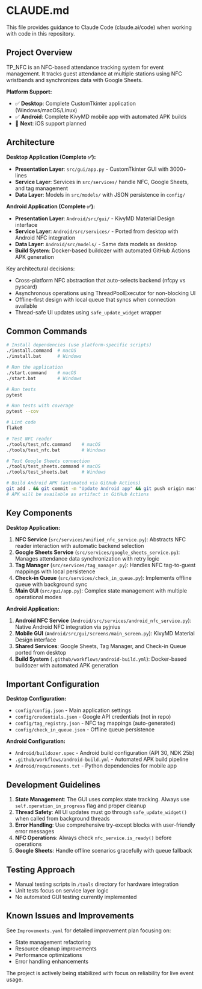 # CLAUDE.md

This file provides guidance to Claude Code (claude.ai/code) when working with code in this repository.

## Project Overview

TP_NFC is an NFC-based attendance tracking system for event management. It tracks guest attendance at multiple stations using NFC wristbands and synchronizes data with Google Sheets.

**Platform Support:**
- ✅ **Desktop**: Complete CustomTkinter application (Windows/macOS/Linux)
- ✅ **Android**: Complete KivyMD mobile app with automated APK builds
- 🔄 **Next**: iOS support planned

## Architecture

**Desktop Application (Complete ✅):**
- **Presentation Layer**: `src/gui/app.py` - CustomTkinter GUI with 3000+ lines
- **Service Layer**: Services in `src/services/` handle NFC, Google Sheets, and tag management
- **Data Layer**: Models in `src/models/` with JSON persistence in `config/`

**Android Application (Complete ✅):**
- **Presentation Layer**: `Android/src/gui/` - KivyMD Material Design interface
- **Service Layer**: `Android/src/services/` - Ported from desktop with Android NFC integration
- **Data Layer**: `Android/src/models/` - Same data models as desktop
- **Build System**: Docker-based buildozer with automated GitHub Actions APK generation

Key architectural decisions:
- Cross-platform NFC abstraction that auto-selects backend (nfcpy vs pyscard)
- Asynchronous operations using ThreadPoolExecutor for non-blocking UI
- Offline-first design with local queue that syncs when connection available
- Thread-safe UI updates using `safe_update_widget` wrapper

## Common Commands

```bash
# Install dependencies (use platform-specific scripts)
./install.command  # macOS
./install.bat      # Windows

# Run the application
./start.command    # macOS
./start.bat        # Windows

# Run tests
pytest

# Run tests with coverage
pytest --cov

# Lint code
flake8

# Test NFC reader
./tools/test_nfc.command    # macOS
./tools/test_nfc.bat        # Windows

# Test Google Sheets connection
./tools/test_sheets.command # macOS
./tools/test_sheets.bat     # Windows

# Build Android APK (automated via GitHub Actions)
git add . && git commit -m "Update Android app" && git push origin master
# APK will be available as artifact in GitHub Actions
```

## Key Components

**Desktop Application:**
1. **NFC Service** (`src/services/unified_nfc_service.py`): Abstracts NFC reader interaction with automatic backend selection
2. **Google Sheets Service** (`src/services/google_sheets_service.py`): Manages attendance data synchronization with retry logic
3. **Tag Manager** (`src/services/tag_manager.py`): Handles NFC tag-to-guest mappings with local persistence
4. **Check-in Queue** (`src/services/check_in_queue.py`): Implements offline queue with background sync
5. **Main GUI** (`src/gui/app.py`): Complex state management with multiple operational modes

**Android Application:**
1. **Android NFC Service** (`Android/src/services/android_nfc_service.py`): Native Android NFC integration via pyjnius
2. **Mobile GUI** (`Android/src/gui/screens/main_screen.py`): KivyMD Material Design interface
3. **Shared Services**: Google Sheets, Tag Manager, and Check-in Queue ported from desktop
4. **Build System** (`.github/workflows/android-build.yml`): Docker-based buildozer with automated APK generation

## Important Configuration

**Desktop Configuration:**
- `config/config.json` - Main application settings
- `config/credentials.json` - Google API credentials (not in repo)
- `config/tag_registry.json` - NFC tag mappings (auto-generated)
- `config/check_in_queue.json` - Offline queue persistence

**Android Configuration:**
- `Android/buildozer.spec` - Android build configuration (API 30, NDK 25b)
- `.github/workflows/android-build.yml` - Automated APK build pipeline
- `Android/requirements.txt` - Python dependencies for mobile app

## Development Guidelines

1. **State Management**: The GUI uses complex state tracking. Always use `self.operation_in_progress` flag and proper cleanup
2. **Thread Safety**: All UI updates must go through `safe_update_widget()` when called from background threads
3. **Error Handling**: Use comprehensive try-except blocks with user-friendly error messages
4. **NFC Operations**: Always check `nfc_service.is_ready()` before operations
5. **Google Sheets**: Handle offline scenarios gracefully with queue fallback

## Testing Approach

- Manual testing scripts in `/tools` directory for hardware integration
- Unit tests focus on service layer logic
- No automated GUI testing currently implemented

## Known Issues and Improvements

See `Improvements.yaml` for detailed improvement plan focusing on:
- State management refactoring
- Resource cleanup improvements
- Performance optimizations
- Error handling enhancements

The project is actively being stabilized with focus on reliability for live event usage.
